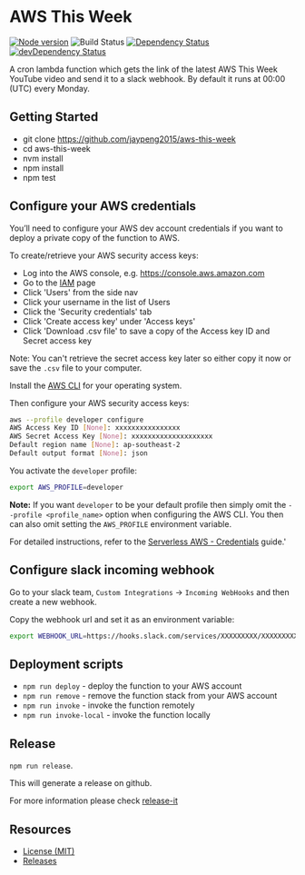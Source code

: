 # AWS This Week

[![Node version](https://img.shields.io/badge/node-_8.10.0-green.svg?style=flat)](http://nodejs.org/download/)
![Build Status](https://codebuild.ap-southeast-2.amazonaws.com/badges?uuid=eyJlbmNyeXB0ZWREYXRhIjoiK3Nvb29qODlFalRKVE9rS2xWWjArSGZENVNsVUJKMHRodzhQTTYvQS9rTGpEam01QnAyaVNnTFQ5c2RFa0pVY3ZnRXduWlJsZlFxL1NBY3dTUFMvTEtZPSIsIml2UGFyYW1ldGVyU3BlYyI6ImU5RlB6d2xiZTd4M2hEV0ciLCJtYXRlcmlhbFNldFNlcmlhbCI6MX0%3D&branch=master)
[![Dependency Status](https://david-dm.org/jaypeng2015/aws-this-week/status.svg)](https://david-dm.org/jaypeng2015/aws-this-week)
[![devDependency Status](https://david-dm.org/jaypeng2015/aws-this-week/dev-status.svg)](https://david-dm.org/jaypeng2015/aws-this-week?type=dev)

A cron lambda function which gets the link of the latest AWS This Week YouTube video and send it to a slack webhook.
By default it runs at 00:00 (UTC) every Monday.

## Getting Started

* git clone https://github.com/jaypeng2015/aws-this-week
* cd aws-this-week
* nvm install
* npm install
* npm test

## Configure your AWS credentials

You’ll need to configure your AWS dev account credentials if you want to deploy a private copy of the function to AWS.

To create/retrieve your AWS security access keys:

* Log into the AWS console, e.g. https://console.aws.amazon.com
* Go to the [IAM](https://console.aws.amazon.com/iam/home) page
* Click 'Users' from the side nav
* Click your username in the list of Users
* Click the 'Security credentials' tab
* Click 'Create access key' under 'Access keys'
* Click 'Download .csv file' to save a copy of the Access key ID and Secret access key

Note: You can't retrieve the secret access key later so either copy it now or save the `.csv` file to your computer.

Install the [AWS CLI](http://docs.aws.amazon.com/cli/latest/userguide/installing.html) for your operating system.

Then configure your AWS security access keys:

```sh
aws --profile developer configure
AWS Access Key ID [None]: xxxxxxxxxxxxxxxx
AWS Secret Access Key [None]: xxxxxxxxxxxxxxxxxxxx
Default region name [None]: ap-southeast-2
Default output format [None]: json
```

You activate the `developer` profile:

```sh
export AWS_PROFILE=developer
```

**Note:** If you want `developer` to be your default profile then simply omit the `--profile <profile_name>` option when configuring the AWS CLI. You then can also omit setting the `AWS_PROFILE` environment variable.

For detailed instructions, refer to the [Serverless AWS - Credentials](https://serverless.com/framework/docs/providers/aws/guide/credentials/) guide.'

## Configure slack incoming webhook

Go to your slack team, `Custom Integrations` -> `Incoming WebHooks` and then create a new webhook.

Copy the webhook url and set it as an environment variable:

```sh
export WEBHOOK_URL=https://hooks.slack.com/services/XXXXXXXXX/XXXXXXXXX/xxxxxxxxxx
```

## Deployment scripts

* `npm run deploy` - deploy the function to your AWS account
* `npm run remove` - remove the function stack from your AWS account
* `npm run invoke` - invoke the function remotely
* `npm run invoke-local` - invoke the function locally

## Release

`npm run release`.

This will generate a release on github.

For more information please check [release-it](https://github.com/bpro/release-it)

## Resources

* [License (MIT)][license]
* [Releases][releases]

[license]: ./LICENSE
[releases]: https://github.com/jaypeng2015/aws-this-week/releases
